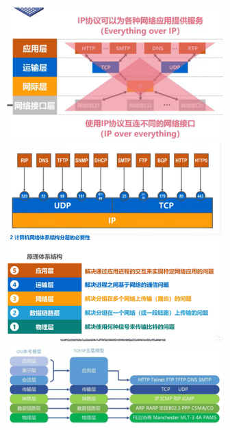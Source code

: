 ![img_3.png](assets/img_3.png)
![img.png](assets/img.png)
![img2.png](assets/img2.png)
![img4.png](assets/img4.png)